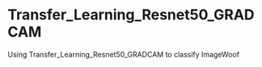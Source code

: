 # Transfer_Learning_Resnet50_GRADCAM
Using Transfer_Learning_Resnet50_GRADCAM to classify ImageWoof
